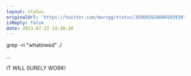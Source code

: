 ```yaml
---
layout: status
originalUrl: 'https://twitter.com/marcgg/status/359681926606503939'
isReply: false
date: 2013-07-23 14:30:28
---
```


grep -ri "whatineed" ./

...

IT WILL SURELY WORK!

